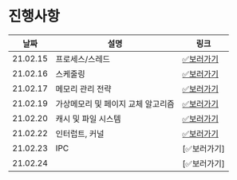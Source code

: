 # 진행사항

|날짜|설명|링크|
|------|---|---|
|21.02.15|프로세스/스레드|[✅보러가기](https://github.com/happ-in/Tech_interview/blob/main/03.Operating_system/phb/21.02.15.md)|
|21.02.16|스케줄링|[✅보러가기](https://github.com/happ-in/Tech_interview/blob/main/03.Operating_system/phb/21.02.16.md)|
|21.02.17|메모리 관리 전략|[✅보러가기](https://github.com/happ-in/Tech_interview/blob/main/03.Operating_system/phb/21.02.17.md)|
|21.02.19|가상메모리 및 페이지 교체 알고리즘|[✅보러가기](https://github.com/happ-in/Tech_interview/blob/main/03.Operating_system/phb/21.02.19.md)|
|21.02.20|캐시 및 파일 시스템|[✅보러가기](https://github.com/happ-in/Tech_interview/blob/main/03.Operating_system/phb/21.02.20.md)|
|21.02.22|인터럽트, 커널|[✅보러가기](https://github.com/happ-in/Tech_interview/blob/main/03.Operating_system/phb/21.02.22.md)
|21.02.23|IPC|[✅보러가기]
|21.02.24||[✅보러가기]

